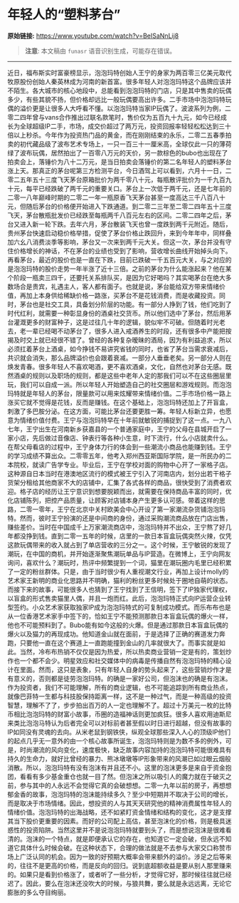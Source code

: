 # 年轻人的“塑料茅台”

**原始链接:** <https://www.youtube.com/watch?v=BeISaNnLij8>

> **注意**: 本文稿由 `funasr` 语音识别生成，可能存在错误。

---

近日，福布斯实时富豪榜显示，泡泡玛特创始人王宁的身家为两百零三亿美元取代牧原股份创始人秦英林成为河南的新首富。很多年轻人对泡泡玛特这个品牌应该并不陌生。各大城市的核心地段中，总能看到泡泡玛特的门店，只是其中售卖的玩偶多少，有些其貌不扬，但价格却远比一般玩偶要高出许多。二手市场中泡泡玛特玩偶的溢价更是让很多人大呼看不懂。以泡泡玛特当家IP玩偶了。波波系列为例，二零二四年曾与vans合作推出过联名款笔时，售价仅为五百九十九元，如今已经成长为全球超级IP二手，市场，成交价超过了两万元，投资回报率轻轻松松达到三十倍以上秒杀。今年作为投资热门品的黄金，而在刚刚结束的永乐，二零二五春季拍卖的初代藏品级了波布艺术专场上，一只一百三十一厘米高，全球仅此一只的薄荷绿了波布玩偶，居然拍出了一百零八万元的天价，另一款棕色的bubo也出现在了拍卖会上，落锤价为八十二万元，是当日拍卖会落锤价的第二名年轻人的塑料茅台涨上天。那真正的茅台呢第三方检测平台，今日酒驾上可以看到，六月十一日，二零二五年五十三度飞天茅台原箱批价为两千零八十元，每瓶散评批价为一千九百九十元，每平已经跌破了两千元的重要关口。茅台上一次低于两千元，还是七年前的二零一八年巅峰时期的二零二一年一瓶原香飞天茅台甚至一度高达三千八百八十元，但随后茅台的价格便开始进入下跌通道。到二零二三年至二零二四年五十三度飞天，茅台散瓶批发价已经跌至每瓶两千八百元左右的区间。二零二四年之后，茅台又进入新一轮下跌。去年六月，茅台散装飞天也曾一度跌到两千元附近。随后，贵州茅台快速启动稳价格举措，促使了茅台价格止跌回升，来到今年年中，同样叠加六幺八消费淡季等影响，茅台又一次来到两千元大关。但这一次，茅台并没有守住价格增长的神话，不在茅台的业绩也受到了影响，营收增长曲线开始掉头向下。再看茅台，最近的股价也是一直在下跌，目前已跌破一千五百元大关，与之对应的是泡泡玛特的股价走势一年半涨了近十三倍。之前的茅台为什么能涨起来？他在某个阶段一瓶卖三四千，还要托关系排队买，是因为它好喝吗？其实喝茅台在绝大多数场合是贵宾，礼遇主人，客人都有面子。也就是说，茅台能给双方带来情绪价值，再加上本身供给稀缺价格一路涨，买茅台不是花钱消费，而是收藏投资。同时，茅台也是社交工具，具备划分阶层的功能。有一部分人挣到了钱，他们吃到了时代红利，就需要一种彰显身份的酒桌社交货币。所以他们选中了茅台，然后用茅台灌溉更多的财富种子，这是过往几十年的逻辑，貌似牢不可破。但随着时光老去，老一辈已经喝不动茅台了，很多人进入戒酒养生的时段，还有很多中产能把按揭及时交上就已经很不错了。曾经的各种复杂暧昧的酒局，因为有利益追求，所以必须扛着茅台上酒桌，如今挣钱不易讲究省钱的同时，也省了茅台当需求衰减后，共识就会消失，那么品牌溢价也会跟着衰减。一部分人垂垂老矣。另一部分人则在焕发青春。很多年轻人不喜欢喝酒，更不喜欢酒桌，文化，自然也对茅台无感。既然酒桌的规则以及职场的规则，都是这些中老年人定的那我们可以不在这些圈层里玩，我们可以自成一派。所以年轻人开始塑造自己的社交圈层和游戏规则。而泡泡玛特就是年轻人的茅台，限量款可以用来炫耀带来情绪价值。二手市场价格一路上涨买它就不觉得是花钱，反而是赚钱。在这个基础上，泡泡玛特还加上了开盲盒，刺激了多巴胺分泌。在这方面，可能比茅台还要更胜一筹。年轻人标新立异，也愿意为情绪价值付费。王宁与泡泡玛特早在十年前就敏锐的捕捉到了这一点。一九八七年，王宁出生在河南新乡获嘉县的一个普通家庭中，王宁的父母在县城开启了一家小店，先后做过音像店、钟表行等各种小生意，时下流行，什么小店就卖什么。在帮父母看店的过程中，王宁身体力行的体会到一些潮流小商品也能赚到钱。王宁的学习成绩不算出众。二零零五年，他考入郑州西亚斯国际学院，是一所民办的二本院校，就读广告学专业。毕业后，王宁在学校对面的购物中心开了一家格子店。这种源自日本当时在港澳地区流行的模式被王宁引入了河南店内，划分出若干格子货架分租给其他商家不大的店铺中，汇集了各式各样的商品，很快受到了消费者欢迎。格子店的经历让王宁意识到想要脱颖而出，就需要在保持商品丰富的同时，优化店铺陈列，把控产品质量，让顾客对店铺本身产生更多认可感。带着这样的思路，二零一零年，王宁在北京中关村欧美会中心开设了第一家潮流杂货铺泡泡玛特。然而，彼时王宁扮演的还是中间商的身份，通过采购潮流商品放在门店出售，赚些差价。当时在中国成千上万家潮流商店中，泡泡玛特并不出众，王宁熬了好几年都没挣到钱。直到二零一五年的时候，店里的一款日本盲盒玩偶突然火辣，仅凭这款玩偶带来的收入就占到了单店营收的三分之一。这个时候，王宁敏锐的发现了潮玩，在中国的商机，并开始逐渐聚焦潮玩单品与IP营造。在微博上，王宁向网友询问，喜欢什么？潮玩时，热评中频繁提到一个词，猫里在潮玩圈内毛里已经积累了一定的粉丝群体。只是，由于当时很少有人重视潮文行业，再加上设计molly的艺术家王新明的商业化思路并不明确，猫利的粉丝更多时候处于圈地自萌的状态。而接下来的故事，可能很多人也猜到了王宁找到了王信明，签下了IP独家代理权，以盲盒的形式售卖猫里人偶，并且一炮而红。此后，泡泡玛特正式向IP运营企业转型签约。小众艺术家获取独家IP成为泡泡玛特式的可复制成功模式。而乐布布也是从一位香港艺术家手中签下的，恰如王宁不能预测那款日本盲盒玩偶的爆火一样，他也不可能预料到了。Bubo能有如今这般的火爆。但是通过那款日本盲盒玩偶的爆火以及猫力的再现成功。他知道金山就在面前，于是选择了正确的赛道发力奔跑，只要他一直在这个赛道上一直跑能撞到金山的几率就很大了。而事实就是如此。当然，冷布布热销不仅仅是因为热爱，所以热卖商业营销一定是有的，策划炒作也一个都不会少。明星效应和社交媒体中的病毒是传播自然有泡泡玛特的精心设计在里面。然而，这只是表象，只有年轻人自身的势头起来了，这些营销炒作才是有意义的，否则都是徒劳泡泡玛特。的确是一家好公司，但泡沫也的确是有泡沫。作为投资者，我们不可能理解，所有的商业逻辑，也不可能追踪到所有商业热点，就像巴菲特一生都与科技股保持距离一样，这不是一种过气，而是一种高级的投资智慧，理解不了了，步步拍出百万的人一定也理解不了。超过十万美元一枚的比特币相比泡泡玛特的财富小故事，币圈的造福神话则更加疯狂。很多人喜欢用迪斯尼来类比泡泡马特认为后者完全可以对标前者甚至假以时日进行超越，但没有故事的IP如同没有灵魂的去向。从米老鼠到钢铁侠，纵观全球那些深入人心的顶级IP他们的起点几乎无一意外的由一个核心故事所诞生，泡泡玛特则是为数不多的例外，可是，时尚潮流的风向变化，速度极快，缺乏故事内容加持的泡泡玛特可能很难具有持久的生命力，就好比曾经的暴力、熊冰墩墩等IP形象带来的风潮已如过眼云烟般消散。所以，泡泡玛特有没有泡沫有并且还不小。这里的泡沫更多是来自于资金抱团，看看有多少基金重仓也就一目了然。但泡沫之所以吸引人的魔力就在于破灭之前，参与其中的人永远不会觉得它真的会破想想。二零一九年以前的房子，再想想郁金香的故事，泡泡玛特的泡沫能持续多久？至少中短期并不取决于公司的增长，而是取决于市场情绪。因此，想投资的人与其天天研究他的精神消费属性年轻人的情绪价值。泡泡玛特的出海战略，还不如紧盯资金情绪和结构的变化，这才是支撑其当下股价更重要的因素。而好的公司配上高估，甚至泡沫化的价格，则是极具迷惑性的投资陷阱。当然这里并不是说泡泡玛特就要到头了，而是想说泡沫是很难看清的。泡沫的一个特点，就是即便承认它的存在，也知道它一定会破，但永远不知道它具体什么时候会破。在这种状态下，合理的做法就是不去参与大家交口称赞市场上广泛认同的机会。因为一致的好预期大概率会带来额外的溢价。涉足之后等来的，往往不是更高的价格，而是反向的回归。说到底超额收益是要从别人那里赚来的。如果只是看到价格涨了，或者听了一些分析，才觉得它好，那时候往往就已经迟了。因此，要么在泡沫还没吹大的时候，与狼共舞，要么就是永远远离，无论它膨胀的多么夺目绚丽。